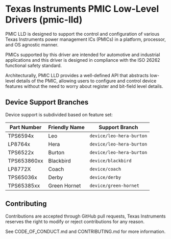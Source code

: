 # Texas Instruments PMIC Low-Level Drivers (pmic-lld)

PMIC LLD is designed to support the control and configuration of various Texas
Instruments power management ICs (PMICs) in a platform, processor, and OS
agnostic manner.

PMICs supported by this driver are intended for automotive and industrial
applications and this driver is designed in compliance with the ISO 26262
functional safety standard.

Architecturally, PMIC LLD provides a well-defined API that abstracts low-level
details of the PMIC, allowing users to configure and control device features
without the need to worry about register and bit-field level details.

## Device Support Branches

Device support is subdivided based on feature set:

| Part Number | Friendly Name | Support Branch           |
| ----------- | ------------- | ------------------------ |
| TPS6594x    | Leo           | `device/leo-hera-burton` |
| LP8764x     | Hera          | `device/leo-hera-burton` |
| TPS6522x    | Burton        | `device/leo-hera-burton` |
| TPS653860xx | Blackbird     | `device/blackbird`       |
| LP8772X     | Coach         | `device/coach`           |
| TPS65036x   | Derby         | `device/derby`           |
| TPS65385xx  | Green Hornet  | `device/green-hornet`    |

## Contributing

Contributions are accepted through GitHub pull requests, Texas Instruments
reserves the right to modify or reject contributions for any reason.

See CODE_OF_CONDUCT.md and CONTRIBUTING.md for more information.
